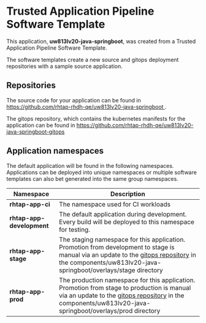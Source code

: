 # Trusted Application Pipeline Software Template

This application, **uw813lv20-java-springboot**, was created from a Trusted Application Pipeline Software Template.

The software templates create a new source and gitops deployment repositories with a sample source application. 

## Repositories

The source code for your application can be found in [https://github.com/rhtap-rhdh-qe/uw813lv20-java-springboot ](https://github.com/rhtap-rhdh-qe/uw813lv20-java-springboot ).
 
The gitops repository, which contains the kubernetes manifests for the application can be found in 
[https://github.com/rhtap-rhdh-qe/uw813lv20-java-springboot-gitops ](https://github.com/rhtap-rhdh-qe/uw813lv20-java-springboot-gitops ) 

## Application namespaces 

The default application will be found in the following namespaces. Applications can be deployed into unique namespaces or multiple software templates can also bet generated into the same group namespaces.  

|  Namespace   |  Description   |  
| -------- | -------- |
| **rhtap-app-ci** | The namespace used for CI workloads |
| **rhtap-app-development** | The default application during development. Every build will be deployed to this namespace for testing. |
| **rhtap-app-stage** | The staging namespace for this application. Promotion from development to stage is manual via an update to the [gitops repository](https://github.com/rhtap-rhdh-qe/uw813lv20-java-springboot-gitops ) in the components/uw813lv20-java-springboot/overlays/stage directory |
| **rhtap-app-prod** | The production namespace for this application. Promotion from stage to production is manual via an update to the [gitops repository](https://github.com/rhtap-rhdh-qe/uw813lv20-java-springboot-gitops ) in the components/uw813lv20-java-springboot/overlays/prod directory |